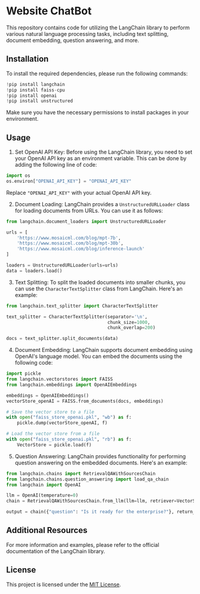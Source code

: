 # Website ChatBot

This repository contains code for utilizing the LangChain library to perform various natural language processing tasks, including text splitting, document embedding, question answering, and more.

## Installation

To install the required dependencies, please run the following commands:

```python
!pip install langchain
!pip install faiss-cpu
!pip install openai
!pip install unstructured
```

Make sure you have the necessary permissions to install packages in your environment.

## Usage

1. Set OpenAI API Key: Before using the LangChain library, you need to set your OpenAI API key as an environment variable. This can be done by adding the following line of code:

```python
import os
os.environ["OPENAI_API_KEY"] = "OPENAI_API_KEY"
```

Replace `"OPENAI_API_KEY"` with your actual OpenAI API key.

2. Document Loading: LangChain provides a `UnstructuredURLLoader` class for loading documents from URLs. You can use it as follows:

```python
from langchain.document_loaders import UnstructuredURLLoader

urls = [
    'https://www.mosaicml.com/blog/mpt-7b',
    'https://www.mosaicml.com/blog/mpt-30b',
    'https://www.mosaicml.com/blog/inference-launch'
]

loaders = UnstructuredURLLoader(urls=urls)
data = loaders.load()
```

3. Text Splitting: To split the loaded documents into smaller chunks, you can use the `CharacterTextSplitter` class from LangChain. Here's an example:

```python
from langchain.text_splitter import CharacterTextSplitter

text_splitter = CharacterTextSplitter(separator='\n',
                                      chunk_size=1000,
                                      chunk_overlap=200)

docs = text_splitter.split_documents(data)
```

4. Document Embedding: LangChain supports document embedding using OpenAI's language model. You can embed the documents using the following code:

```python
import pickle
from langchain.vectorstores import FAISS
from langchain.embeddings import OpenAIEmbeddings

embeddings = OpenAIEmbeddings()
vectorStore_openAI = FAISS.from_documents(docs, embeddings)

# Save the vector store to a file
with open("faiss_store_openai.pkl", "wb") as f:
    pickle.dump(vectorStore_openAI, f)

# Load the vector store from a file
with open("faiss_store_openai.pkl", "rb") as f:
    VectorStore = pickle.load(f)
```

5. Question Answering: LangChain provides functionality for performing question answering on the embedded documents. Here's an example:

```python
from langchain.chains import RetrievalQAWithSourcesChain
from langchain.chains.question_answering import load_qa_chain
from langchain import OpenAI

llm = OpenAI(temperature=0)
chain = RetrievalQAWithSourcesChain.from_llm(llm=llm, retriever=VectorStore.as_retriever())

output = chain({"question": "Is it ready for the enterprise?"}, return_only_outputs=True)
```

## Additional Resources

For more information and examples, please refer to the official documentation of the LangChain library.

## License

This project is licensed under the [MIT License](LICENSE).
